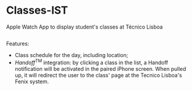 # Classes-IST
Apple Watch App to display student's classes at Técnico Lisboa

<img src="">

Features:
<ul>
<li>Class schedule for the day, including location;</li>
<li><i>Handoff</i><sup>TM</sup> integration: by clicking a class in the list, a Handoff notification will be activated in the paired iPhone screen. When pulled up, it will redirect the user to the class' page at the Tecnico Lisboa's Fenix system.</li>
</ul>
